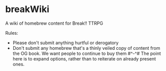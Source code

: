 # breakWiki
A wiki of homebrew content for Break!! TTRPG

Rules:
- Please don't submit anything hurtful or derogatory
- Don't submit any homebrew that's a thinly veiled copy of content from the  OG book. We want people to continue to buy them #^-^# The point here is to expand options, rather than to reiterate on already present ones.
